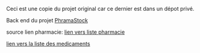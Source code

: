 Ceci est une copie du projet original car ce dernier est dans un dépot privé.

Back end du projet [PhramaStock](https://github.com/Mickazh/S4_App)

source lien pharmacie: [lien vers liste pharmacie](https://public.opendatasoft.com/explore/dataset/annuaire-des-professionnels-de-sante/export/?q=pharmacien&refine.libelle_profession=Pharmacien&location=5,41.62366,3.93311&basemap=jawg.light&dataChart=eyJxdWVyaWVzIjpbeyJjb25maWciOnsiZGF0YXNldCI6ImFubnVhaXJlLWRlcy1wcm9mZXNzaW9ubmVscy1kZS1zYW50ZSIsIm9wdGlvbnMiOnsicSI6InBoYXJtYWNpZW4ifX0sImNoYXJ0cyI6W3siYWxpZ25Nb250aCI6dHJ1ZSwidHlwZSI6ImNvbHVtbiIsImZ1bmMiOiJBVkciLCJ5QXhpcyI6ImNvZGVfcHJvZmVzc2lvbiIsInNjaWVudGlmaWNEaXNwbGF5Ijp0cnVlLCJjb2xvciI6IiNGRjUxNUEifV0sInhBeGlzIjoiY2l2aWxpdGUiLCJtYXhwb2ludHMiOjUwLCJzb3J0IjoiIn1dLCJ0aW1lc2NhbGUiOiIiLCJkaXNwbGF5TGVnZW5kIjp0cnVlLCJhbGlnbk1vbnRoIjp0cnVlfQ%3D%3D)

[lien vers la liste des medicaments](https://base-donnees-publique.medicaments.gouv.fr/telechargement.php)